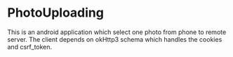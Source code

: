 # PhotoUploading

This is an android application which select one photo from phone to remote server. The client depends on okHttp3 schema which handles the cookies and csrf_token.